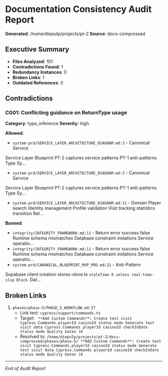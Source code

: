 # Documentation Consistency Audit Report

**Generated**: /home/diepulp/projects/pt-2
**Source**: docs-compressed

## Executive Summary

- **Files Analyzed**: 101
- **Contradictions Found**: 1
- **Redundancy Instances**: 0
- **Broken Links**: 1
- **Outdated References**: 0

## Contradictions

### C001: Conflicting guidance on ReturnType usage

**Category**: type_inference
**Severity**: high

**Allowed**:

- `system-prd/SERVICE_LAYER_ARCHITECTURE_DIAGRAM.md:3` - Canonical Service

Service Layer Blueprint PT-2 captures service patterns PT-1 anti-patterns Type Sy...

- `system-prd/SERVICE_LAYER_ARCHITECTURE_DIAGRAM.md:3` - Canonical Service

Service Layer Blueprint PT-2 captures service patterns PT-1 anti-patterns Type Sy...

- `system-prd/SERVICE_LAYER_ARCHITECTURE_DIAGRAM.md:11` - Domain Player search Identity management Profile validation Visit tracking statistics transition Rat...

**Banned**:

- `integrity/INTEGRITY_FRAMEWORK.md:11` - Return error success false Runtime schema mismatches Database constraint violations Service operatio...
- `integrity/INTEGRITY_FRAMEWORK.md:11` - Return error success false Runtime schema mismatches Database constraint violations Service operatio...
- `system-prd/CANONICAL_BLUEPRINT_MVP_PRD.md:21` - Anti-Pattern

Supabase client creation stores-store.ts `staleTime 0 unless real-time-slip Block `Dat...

## Broken Links

1. `phases/phase-5/PHASE_5_WORKFLOW.md:27`
   - Link text: `cypress/support/commands.ts`
   - Target: ` **Add Custom Commands**: Create test visit Cypress.Commands.playerId casinoId status mode Generate test visit data Cypress.Commands playerId casinoId checkInDate status mode Quality Gates (6`
   - Resolved to: `/home/diepulp/projects/pt-2/docs-compressed/phases/phase-5/ **Add Custom Commands**: Create test visit Cypress.Commands.playerId casinoId status mode Generate test visit data Cypress.Commands playerId casinoId checkInDate status mode Quality Gates (6`

---

_End of Audit Report_
